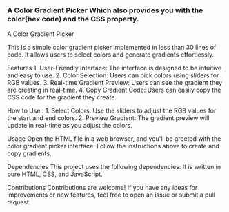 ### A Color Gradient Picker Which also provides you with the color(hex code) and the CSS property.
A Color Gradient Picker

This is a simple color gradient picker implemented in less than 30 lines of code. It allows users to select colors and generate gradients effortlessly.

Features
    1. User-Friendly Interface: The interface is designed to be intuitive and easy to use.
    2. Color Selection: Users can pick colors using sliders for RGB values.
    3. Real-time Gradient Preview: Users can see the gradient they are creating in real-time.
    4. Copy Gradient Code: Users can easily copy the CSS code for the gradient they create.

How to Use : 
    1. Select Colors: Use the sliders to adjust the RGB values for the start and end colors.
    2. Preview Gradient: The gradient preview will update in real-time as you adjust the colors.

Usage
    Open the HTML file in a web browser, and you'll be greeted with the color gradient picker interface. Follow the instructions above to create and copy gradients.

Dependencies
    This project uses the following dependencies: It is written in pure HTML, CSS, and JavaScript.

Contributions
    Contributions are welcome! If you have any ideas for improvements or new features, feel free to open an issue or submit a pull request.

